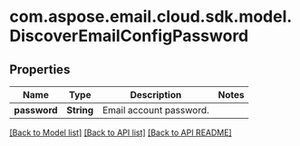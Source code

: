 
# com.aspose.email.cloud.sdk.model.DiscoverEmailConfigPassword

## Properties
Name | Type | Description | Notes
------------ | ------------- | ------------- | -------------
**password** | **String** | Email account password.              | 


[[Back to Model list]](README.md#documentation-for-models) [[Back to API list]](README.md#documentation-for-api-endpoints) [[Back to API README]](README.md)

